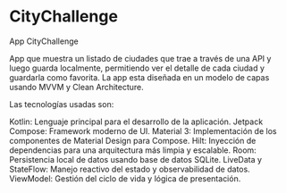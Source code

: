 # CityChallenge

App CityChallenge

App que muestra un listado de ciudades que trae a través de una API y luego guarda localmente, permitiendo ver el detalle de cada ciudad y guardarla como favorita. La app esta diseñada en un modelo de capas usando MVVM y Clean Architecture.

Las tecnologías usadas son:

Kotlin: Lenguaje principal para el desarrollo de la aplicación.
Jetpack Compose: Framework moderno de UI.
Material 3: Implementación de los componentes de Material Design para Compose.
Hilt: Inyección de dependencias para una arquitectura más limpia y escalable.
Room: Persistencia local de datos usando base de datos SQLite.
LiveData y StateFlow: Manejo reactivo del estado y observabilidad de datos.
ViewModel: Gestión del ciclo de vida y lógica de presentación.
